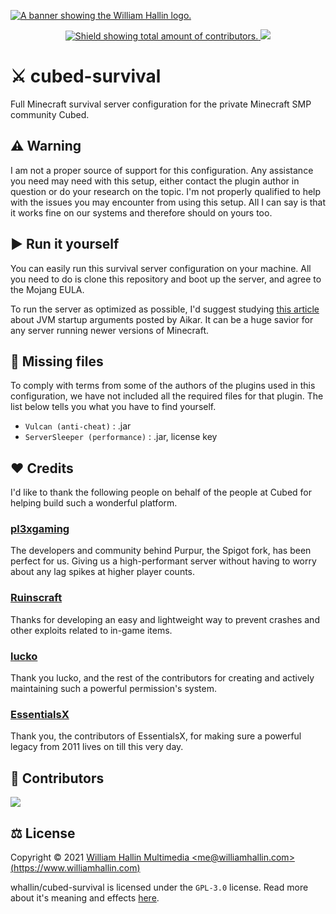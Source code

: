 <!-- HEADER -->
<a href="https://williamhallin.com"><img src="https://raw.githubusercontent.com/whallin/whallin/master/img_header.png" alt="A banner showing the William Hallin logo."></a>

<!-- SHIELDS -->
<p align=center>
  <a href="https://github.com/whallin/cubed-survival/graphs/contributors">
    <img src="https://img.shields.io/github/contributors/whallin/cubed-survival.svg?style=for-the-badge&color=brightgreen" alt="Shield showing total amount of contributors.">
  </a>
  <img src="https://badges.pufler.dev/visits/whallin/cubed-survival?style=for-the-badge">
</p>

<!-- ABOUT -->
# ⚔️ cubed-survival
Full Minecraft survival server configuration for the private Minecraft SMP community Cubed. 

<!-- WARNING -->
## ⚠️ Warning
I am not a proper source of support for this configuration. Any assistance you need may need with this setup, either contact the plugin author in question or do your research on the topic. I'm not properly qualified to help with the issues you may encounter from using this setup. All I can say is that it works fine on our systems and therefore should on yours too.

<!-- INTRO -->
## ▶️ Run it yourself
You can easily run this survival server configuration on your machine. All you need to do is clone this repository and boot up the server, and agree to the Mojang EULA. 

To run the server as optimized as possible, I'd suggest studying [this article](https://aikar.co/2018/07/02/tuning-the-jvm-g1gc-garbage-collector-flags-for-minecraft/) about JVM startup arguments posted by Aikar. It can be a huge savior for any server running newer versions of Minecraft.

<!-- MISSING FILES -->
## 🔎 Missing files
To comply with terms from some of the authors of the plugins used in this configuration, we have not included all the required files for that plugin. The list below tells you what you have to find yourself.
- ``Vulcan (anti-cheat)``          : .jar
- ``ServerSleeper (performance)``          : .jar, license key

<!-- CREDITS -->
## ❤️ Credits
I'd like to thank the following people on behalf of the people at Cubed for helping build such a wonderful platform.

### [pl3xgaming](https://github.com/pl3xgaming/)
The developers and community behind Purpur, the Spigot fork, has been perfect for us. Giving us a high-performant server without having to worry about any lag spikes at higher player counts.

### [Ruinscraft](https://github.com/Ruinscraft)
Thanks for developing an easy and lightweight way to prevent crashes and other exploits related to in-game items.

### [lucko](https://github.com/lucko)
Thank you lucko, and the rest of the contributors for creating and actively maintaining such a powerful permission's system.

### [EssentialsX](https://github.com/EssentialsX)
Thank you, the contributors of EssentialsX, for making sure a powerful legacy from 2011 lives on till this very day.

<!-- CONTRIBUTORS -->
## 🤝 Contributors
<a href="https://github.com/whallin/cubed-survival/graphs/contributors"><img src="https://contrib.rocks/image?repo=whallin/cubed-survival"></a>

<!-- LICENSE -->
## ⚖️ License
Copyright © 2021 [William Hallin Multimedia &lt;me@williamhallin.com&gt; (https://www.williamhallin.com)](https://www.williamhallin.com)

whallin/cubed-survival is licensed under the ``GPL-3.0`` license. Read more about it's meaning and effects [here](https://github.com/whallin/cubed-survival/blob/main/LICENSE).
